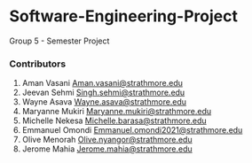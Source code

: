# Software-Engineering-Project
Group 5 - Semester Project
### Contributors
1.	Aman Vasani	Aman.vasani@strathmore.edu
2.	Jeevan Sehmi	Singh.sehmi@strathmore.edu
3.	Wayne Asava	Wayne.asava@strathmore.edu
4.	Maryanne Mukiri	Maryanne.mukiri@strathmore.edu
5.	Michelle Nekesa	Michelle.barasa@strathmore.edu
6.	Emmanuel Omondi	Emmanuel.omondi2021@strathmore.edu
7.	Olive Menorah	Olive.nyangor@strathmore.edu
8.	Jerome Mahia	Jerome.mahia@strathmore.edu

